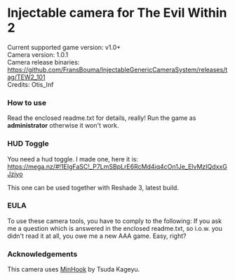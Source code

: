 Injectable camera for The Evil Within 2
============================

Current supported game version: v1.0+  
Camera version: 1.0.1  
Camera release binaries: https://github.com/FransBouma/InjectableGenericCameraSystem/releases/tag/TEW2_101  
Credits: Otis_Inf

### How to use
Read the enclosed readme.txt for details, really! Run the game as **administrator** otherwise it won't work.

### HUD Toggle
You need a hud toggle. I made one, here it is:
https://mega.nz/#!1EIgFaSC!_P7LmSBpLrE6RcMd4iq4cOn1Je_ElvMzIQdxxGJzjyo

This one can be used together with Reshade 3, latest build.

### EULA
To use these camera tools, you have to comply to the following:
If you ask me a question which is answered in the enclosed readme.txt, so i.o.w. you didn't read it at all, 
you owe me a new AAA game. Easy, right? 

### Acknowledgements
This camera uses [MinHook](https://github.com/TsudaKageyu/minhook) by Tsuda Kageyu.
